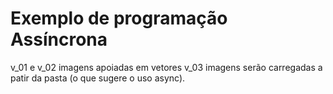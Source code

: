 # Exemplo de programação Assíncrona
v_01 e v_02 imagens apoiadas em vetores
v_03 imagens serão carregadas a patir da pasta (o que sugere o uso async).
